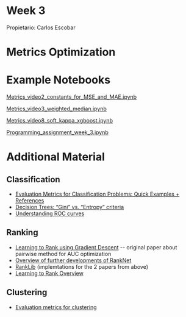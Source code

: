 # Week 3

Propietario: Carlos Escobar

# Metrics Optimization

# Example Notebooks

[Metrics_video2_constants_for_MSE_and_MAE.ipynb](Week%203%2098943c6d23e54a96b6d11bcdcdd9a883/Metrics_video2_constants_for_MSE_and_MAE.ipynb)

[Metrics_video3_weighted_median.ipynb](Week%203%2098943c6d23e54a96b6d11bcdcdd9a883/Metrics_video3_weighted_median.ipynb)

[Metrics_video8_soft_kappa_xgboost.ipynb](Week%203%2098943c6d23e54a96b6d11bcdcdd9a883/Metrics_video8_soft_kappa_xgboost.ipynb)

[Programming_assignment_week_3.ipynb](Week%203%2098943c6d23e54a96b6d11bcdcdd9a883/Programming_assignment_week_3.ipynb)

# Additional Material

## Classification

- [Evaluation Metrics for Classification Problems: Quick Examples + References](http://queirozf.com/entries/evaluation-metrics-for-classification-quick-examples-references)
- [Decision Trees: “Gini” vs. “Entropy” criteria](https://www.garysieling.com/blog/sklearn-gini-vs-entropy-criteria)
- [Understanding ROC curves](http://www.navan.name/roc/)

## Ranking

- [Learning to Rank using Gradient Descent](http://icml.cc/2015/wp-content/uploads/2015/06/icml_ranking.pdf) -- original paper about pairwise method for AUC optimization
- [Overview of further developments of RankNet](https://www.microsoft.com/en-us/research/wp-content/uploads/2016/02/MSR-TR-2010-82.pdf)
- [RankLib](https://sourceforge.net/p/lemur/wiki/RankLib/) (implemtations for the 2 papers from above)
- [Learning to Rank Overview](https://wellecks.wordpress.com/2015/01/15/learning-to-rank-overview)

## Clustering

- [Evaluation metrics for clustering](http://nlp.uned.es/docs/amigo2007a.pdf)